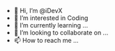 - 👋 Hi, I’m @iDevX
- 👀 I’m interested in Coding
- 🌱 I’m currently learning ...
- 💞️ I’m looking to collaborate on ...
- 📫 How to reach me ...

<!---
iDevX/iDevX is a ✨ special ✨ repository because its `README.md` (this file) appears on your GitHub profile.
You can click the Preview link to take a look at your changes.
--->
